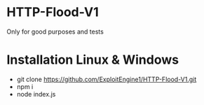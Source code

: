 # HTTP-Flood-V1
Only for good purposes and tests

# Installation Linux & Windows
- git clone https://github.com/ExploitEngine1/HTTP-Flood-V1.git
- npm i
- node index.js
